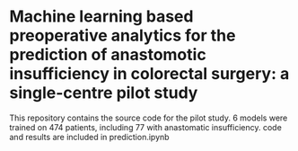 # Machine learning based preoperative analytics for the prediction of anastomotic insufficiency in colorectal surgery: a single-centre pilot study

This repository contains the source code for the pilot study. 6 models were trained on 474 patients, including 77 with anastomatic insufficiency.
code and results are included in prediction.ipynb
